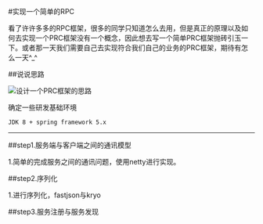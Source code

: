 #实现一个简单的RPC

看了许许多多的RPC框架，很多的同学只知道怎么去用，但是真正的原理以及如何去实现一个PRC框架没有一个概念，因此想去写一个简单PRC框架抛砖引玉一下。或者那一天我们需要自己去实现符合我们自己的业务的PRC框架，期待有怎么一天^_^


##说说思路

![设计一个PRC框架的思路](http://sinom21.oss-cn-hangzhou.aliyuncs.com/%E5%A6%82%E4%BD%95%E5%86%99%E4%B8%80%E4%B8%AARPC%E6%A1%86%E6%9E%B6.png)

确定一些研发基础环境

    JDK 8 + spring framework 5.x


---
##step1.服务端与客户端之间的通讯模型

1.简单的完成服务之间的通讯问题，使用netty进行实现。

##step2.序列化

1.进行序列化，fastjson与kryo

##step3.服务注册与服务发现

##

